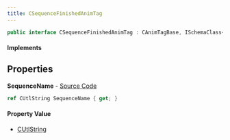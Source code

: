 ```yaml
---
title: CSequenceFinishedAnimTag
---
```


```csharp
public interface CSequenceFinishedAnimTag : CAnimTagBase, ISchemaClass<CAnimTagBase>, ISchemaClass<CSequenceFinishedAnimTag>, ISchemaField, ISchemaClass, INativeHandle
```

#### Implements

## Properties

**SequenceName** - [Source Code](https://github.com/swiftly-solution/swiftlys2/blob/master/managed/src/SwiftlyS2.Generated/Schemas/Interfaces/CSequenceFinishedAnimTag.cs#L16)

```csharp
ref CUtlString SequenceName { get; }
```

#### Property Value

- [CUtlString](/docs/api/shared/natives/cutlstring)

